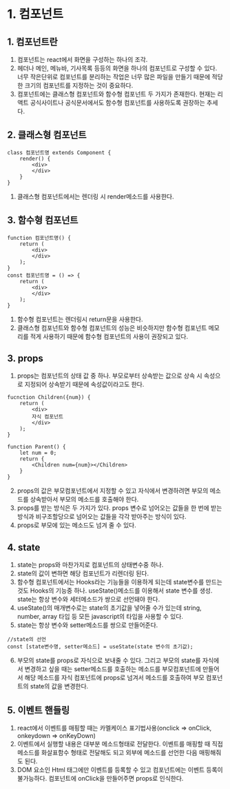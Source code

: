 # 1. 컴포넌트
## 1. 컴포넌트란
1. 컴포넌트는 react에서 화면을 구성하는 하나의 조각.
2. 헤더나 메인, 메뉴바, 기사목록 등등의 화면을 하나의 컴포넌트로 구성할 수 있다. 너무 작은단위로 컴포넌트를 분리하는 작업은 너무 많은 파일을 만들기 때문에 적당한 크기의 컴포넌트를 지정하는 것이 중요하다.
3. 컴포넌트에는 클래스형 컴포넌트와 함수형 컴포넌트 두 가지가 존재한다. 현재는 리액트 공식사이트나 공식문서에서도 함수형 컴포넌트를 사용하도록 권장하는 추세다.

## 2. 클래스형 컴포넌트
```
class 컴포넌트명 extends Component {
    render() {
        <div>
        </div>
    }
}
```
1. 클래스형 컴포넌트에서는 렌더링 시 render메소드를 사용한다.

## 3. 함수형 컴포넌트
```
function 컴포넌트명() {
    return (
        <div>
        </div>
    );
} 
const 컴포넌트명 = () => {
    return (
        <div>
        </div>
    );
}
```
1. 함수형 컴포넌트는 렌더링시 return문을 사용한다.
2. 클래스형 컴포넌트와 함수형 컴포넌트의 성능은 비슷하지만 함수형 컴포넌트 메모리를 적게 사용하기 때문에 함수형 컴포넌트의 사용이 권장되고 있다.

## 3. props
1. props는 컴포넌트의 상태 값 중 하나. 부모로부터 상속받는 값으로 상속 시 속성으로 지정되어 상속받기 때문에 속성값이라고도 한다.
```
fucnction Children({num}) {
    return (
        <div>
        자식 컴포넌트
        </div>
    );
}

function Parent() {
    let num = 0;
    return {
        <Children num={num}></Children>
    }
}
```
2. props의 값은 부모컴포넌트에서 지정할 수 있고 자식에서 변경하려면 부모의 메소드를 상속받아서 부모의 메소드를 호출해야 한다.
3. props를 받는 방식은 두 가지가 있다. props 변수로 넘어오는 값들을 한 번에 받는 방식과 비구조할당으로 넘어오는 값들을 각각 받아주는 방식이 있다.
4. props로 부모에 있는 메소드도 넘겨 줄 수 있다.

## 4. state
1. state는 props와 마찬가지로 컴포넌트의 상태변수중 하나.
2. state의 값이 변하면 해당 컴포넌트가 리렌더링 된다.
3. 함수형 컴포넌트에서는 Hooks라는 기능들을 이용하게 되는데 state변수를 만드는 것도 Hooks의 기능중 하나. useState()메소드를 이용해서 state 변수를 생성. state는 항상 변수와 세터메소드가 쌍으로 선언돼야 한다.
4. useState()의 매개변수로는 state의 초기값을 넣어줄 수가 있는데 string, number, array 타입 등 모든 javascript의 타입을 사용할 수 있다.
5. state는 항상 변수와 setter메소드를 쌍으로 만들어준다.
```
//state의 선언
const [state변수명, setter메소드] = useState(state 변수의 초기값);
```
6. 부모의 state를 props로 자식으로 보내줄 수 있다. 그리고 부모의 state를 자식에서 변경하고 싶을 때는 setter메소드를 호출하는 메소드를 부모컴포넌트에 만들어서 해당 메소드를 자식 컴포넌트에 props로 넘겨서 메소드를 호출하여 부모 컴포넌트의 state의 값을 변경한다.

## 5. 이벤트 핸들링
1. react에서 이벤트를 매핑할 때는 카멜케이스 표기법사용(onclick => onClick, onkeydown => onKeyDown)
2. 이벤트에서 실행할 내용은 대부분 메소드형태로 전달한다. 이벤트를 매핑할 때 직접 메소드를 화살표함수 형태로 전달해도 되고 외부에 메소드를 선언한 다음 매핑해줘도 된다.
3. DOM 요소인 Html 태그에만 이벤트를 등록할 수 있고 컴포넌트에는 이벤트 등록이 불가능하다. 컴포넌트에 onClick을 만들어주면 props로 인식한다.